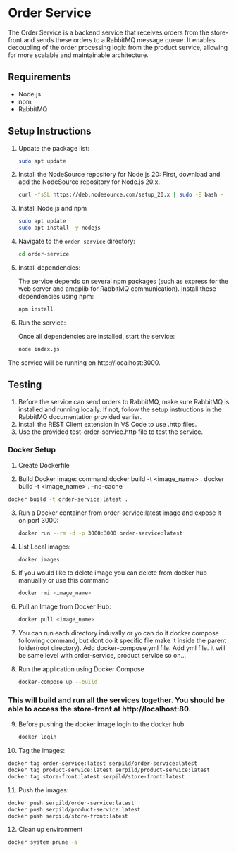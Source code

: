 # Order Service

The Order Service is a backend service that receives orders from the store-front and sends these orders to a RabbitMQ message queue. It enables decoupling of the order processing logic from the product service, allowing for more scalable and maintainable architecture.

## Requirements

- Node.js
- npm
- RabbitMQ

## Setup Instructions
1. Update the package list:
   ```bash
   sudo apt update
2. Install the NodeSource repository for Node.js 20: First, download and add the NodeSource repository for Node.js 20.x.
   ```bash
   curl -fsSL https://deb.nodesource.com/setup_20.x | sudo -E bash -
3. Install Node.js and npm
   ```bash
   sudo apt update
   sudo apt install -y nodejs
4. Navigate to the `order-service` directory:
   ```bash
   cd order-service
5. Install dependencies:

   The service depends on several npm packages (such as express for the web server and amqplib for RabbitMQ communication). Install these dependencies using npm:

   ```bash
   npm install
6. Run the service:
   
   Once all dependencies are installed, start the service:

   ```bash
   node index.js 
The service will be running on http://localhost:3000.

## Testing
1. Before the service can send orders to RabbitMQ, make sure RabbitMQ is installed and running locally. If not, follow the setup instructions in the RabbitMQ documentation provided earlier.
2. Install the REST Client extension in VS Code to use .http files.
3. Use the provided test-order-service.http file to test the service.

### Docker Setup 

1. Create Dockerfile


2. Build Docker image: 
   command:docker build -t <image_name> .
   docker build -t <image_name> . –no-cache

```bash
docker build -t order-service:latest . 
```

3. Run a Docker container from order-service:latest image and expose it on port 3000:

   ```bash
   docker run --rm -d -p 3000:3000 order-service:latest
   ```

4. List Local images:

   ```bash 
   docker images
   ```

5. If you would like to delete image you can delete from docker hub manuallly or use this command 
 
   ```bash
   docker rmi <image_name>
   ```

6. Pull an Image from Docker Hub:

   ```bash
   docker pull <image_name>
   ```

7. You can run each directory induvally or yo can do it docker compose following command, but dont do it specific file make it inside the parent folder(root directory). Add docker-compose.yml 
file. Add yml file.  it will be same level with order-service, product service so on...

8. Run the application using Docker Compose

   ```bash 
   docker-compose up --build
   ```
### This will build and run all the services together. You should be able to access the store-front at http://localhost:80.

9. Before pushing the docker image login to the docker hub 

      ```bash
      docker login
      ```
10. Tag the images:

```bash
docker tag order-service:latest serpild/order-service:latest
docker tag product-service:latest serpild/product-service:latest
docker tag store-front:latest serpild/store-front:latest
```

11. Push the images:

```bash
docker push serpild/order-service:latest
docker push serpild/product-service:latest
docker push serpild/store-front:latest
```

12. Clean up environment 

```bash 
docker system prune -a
```







 
